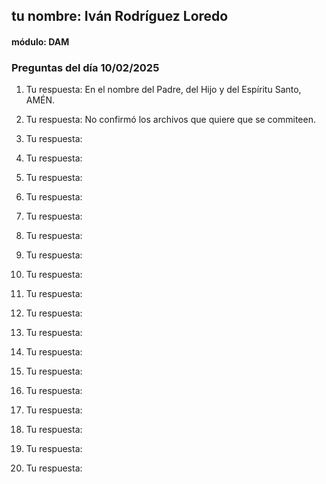 ## tu nombre: Iván Rodríguez Loredo

#### módulo: DAM

### Preguntas del día 10/02/2025

1. Tu respuesta: En el nombre del Padre, del Hijo y del Espíritu Santo, AMÉN.

2. Tu respuesta: No confirmó los archivos que quiere que se commiteen.

3. Tu respuesta:

4. Tu respuesta:

5. Tu respuesta:

6. Tu respuesta:

7. Tu respuesta:

8. Tu respuesta:

9. Tu respuesta:

10. Tu respuesta:

11. Tu respuesta:

12. Tu respuesta:

13. Tu respuesta:

14. Tu respuesta:

15. Tu respuesta:

16. Tu respuesta:

17. Tu respuesta:

18. Tu respuesta:

19. Tu respuesta:

20. Tu respuesta:

